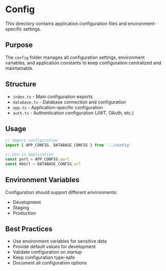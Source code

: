 # Config

This directory contains application configuration files and environment-specific settings.

## Purpose

The `config` folder manages all configuration settings, environment variables, and application constants to keep configuration centralized and maintainable.

## Structure

- `index.ts` - Main configuration exports
- `database.ts` - Database connection and configuration
- `app.ts` - Application-specific configuration
- `auth.ts` - Authentication configuration (JWT, OAuth, etc.)

## Usage

```typescript
// Import configuration
import { APP_CONFIG, DATABASE_CONFIG } from '../config'

// Use in application
const port = APP_CONFIG.port
const dbUrl = DATABASE_CONFIG.url
```

## Environment Variables

Configuration should support different environments:
- Development
- Staging
- Production

## Best Practices

- Use environment variables for sensitive data
- Provide default values for development
- Validate configuration on startup
- Keep configuration type-safe
- Document all configuration options 